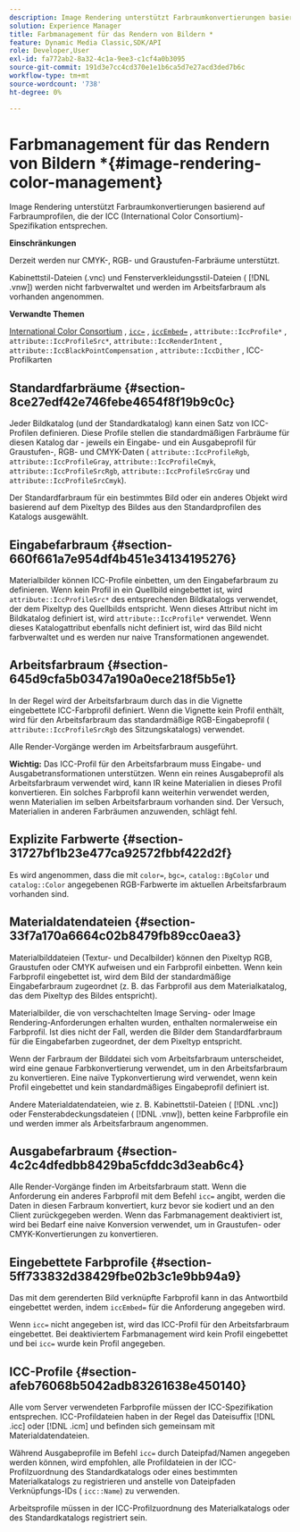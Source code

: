 ```yaml
---
description: Image Rendering unterstützt Farbraumkonvertierungen basierend auf Farbraumprofilen, die der ICC (International Color Consortium)-Spezifikation entsprechen.
solution: Experience Manager
title: Farbmanagement für das Rendern von Bildern *
feature: Dynamic Media Classic,SDK/API
role: Developer,User
exl-id: fa772ab2-8a32-4c1a-9ee3-c1cf4a0b3095
source-git-commit: 191d3e7cc4cd370e1e1b6ca5d7e27acd3ded7b6c
workflow-type: tm+mt
source-wordcount: '738'
ht-degree: 0%

---
```


# Farbmanagement für das Rendern von Bildern *{#image-rendering-color-management}

Image Rendering unterstützt Farbraumkonvertierungen basierend auf Farbraumprofilen, die der ICC (International Color Consortium)-Spezifikation entsprechen.

**Einschränkungen**

Derzeit werden nur CMYK-, RGB- und Graustufen-Farbräume unterstützt.

Kabinettstil-Dateien (.vnc) und Fensterverkleidungsstil-Dateien ( [!DNL .vnw]) werden nicht farbverwaltet und werden im Arbeitsfarbraum als vorhanden angenommen.

**Verwandte Themen**

[International Color Consortium](https://www.color.org/index.xalter) ,  [ `icc=`](../../../../../ir-api/http-protocol/image-rendering-api-ref/c-ir-http-protocol-ref/c-ir-http-protocol-command-reference/r-ir-icc.md#reference-86a2fff3cef24982ad2063d977a16e06) ,  [ `iccEmbed=`](../../../../../ir-api/http-protocol/image-rendering-api-ref/c-ir-http-protocol-ref/c-ir-http-protocol-command-reference/r-ir-iccembed.md#reference-47a433138c7c4b29b9b29871b2491a7f) ,  `attribute::IccProfile*` ,  `attribute::IccProfileSrc*`,  `attribute::IccRenderIntent` ,  `attribute::IccBlackPointCompensation` ,  `attribute::IccDither` , ICC-Profilkarten

## Standardfarbräume {#section-8ce27edf42e746febe4654f8f19b9c0c}

Jeder Bildkatalog (und der Standardkatalog) kann einen Satz von ICC-Profilen definieren. Diese Profile stellen die standardmäßigen Farbräume für diesen Katalog dar - jeweils ein Eingabe- und ein Ausgabeprofil für Graustufen-, RGB- und CMYK-Daten ( `attribute::IccProfileRgb`, `attribute::IccProfileGray`, `attribute::IccProfileCmyk`, `attribute::IccProfileSrcRgb`, `attribute::IccProfileSrcGray` und `attribute::IccProfileSrcCmyk`).

Der Standardfarbraum für ein bestimmtes Bild oder ein anderes Objekt wird basierend auf dem Pixeltyp des Bildes aus den Standardprofilen des Katalogs ausgewählt.

## Eingabefarbraum {#section-660f661a7e954df4b451e34134195276}

Materialbilder können ICC-Profile einbetten, um den Eingabefarbraum zu definieren. Wenn kein Profil in ein Quellbild eingebettet ist, wird `attribute::IccProfileSrc*` des entsprechenden Bildkatalogs verwendet, der dem Pixeltyp des Quellbilds entspricht. Wenn dieses Attribut nicht im Bildkatalog definiert ist, wird `attribute::IccProfile*` verwendet. Wenn dieses Katalogattribut ebenfalls nicht definiert ist, wird das Bild nicht farbverwaltet und es werden nur naive Transformationen angewendet.

## Arbeitsfarbraum {#section-645d9cfa5b0347a190a0ece218f5b5e1}

In der Regel wird der Arbeitsfarbraum durch das in die Vignette eingebettete ICC-Farbprofil definiert. Wenn die Vignette kein Profil enthält, wird für den Arbeitsfarbraum das standardmäßige RGB-Eingabeprofil ( `attribute::IccProfileSrcRgb` des Sitzungskatalogs) verwendet.

Alle Render-Vorgänge werden im Arbeitsfarbraum ausgeführt.

**Wichtig:** Das ICC-Profil für den Arbeitsfarbraum muss Eingabe- und Ausgabetransformationen unterstützen. Wenn ein reines Ausgabeprofil als Arbeitsfarbraum verwendet wird, kann IR keine Materialien in dieses Profil konvertieren. Ein solches Farbprofil kann weiterhin verwendet werden, wenn Materialien im selben Arbeitsfarbraum vorhanden sind. Der Versuch, Materialien in anderen Farbräumen anzuwenden, schlägt fehl.

## Explizite Farbwerte {#section-31727bf1b23e477ca92572fbbf422d2f}

Es wird angenommen, dass die mit `color=`, `bgc=`, `catalog::BgColor` und `catalog::Color` angegebenen RGB-Farbwerte im aktuellen Arbeitsfarbraum vorhanden sind.

## Materialdatendateien {#section-33f7a170a6664c02b8479fb89cc0aea3}

Materialbilddateien (Textur- und Decalbilder) können den Pixeltyp RGB, Graustufen oder CMYK aufweisen und ein Farbprofil einbetten. Wenn kein Farbprofil eingebettet ist, wird dem Bild der standardmäßige Eingabefarbraum zugeordnet (z. B. das Farbprofil aus dem Materialkatalog, das dem Pixeltyp des Bildes entspricht).

Materialbilder, die von verschachtelten Image Serving- oder Image Rendering-Anforderungen erhalten wurden, enthalten normalerweise ein Farbprofil. Ist dies nicht der Fall, werden die Bilder dem Standardfarbraum für die Eingabefarben zugeordnet, der dem Pixeltyp entspricht.

Wenn der Farbraum der Bilddatei sich vom Arbeitsfarbraum unterscheidet, wird eine genaue Farbkonvertierung verwendet, um in den Arbeitsfarbraum zu konvertieren. Eine naïve Typkonvertierung wird verwendet, wenn kein Profil eingebettet und kein standardmäßiges Eingabeprofil definiert ist.

Andere Materialdatendateien, wie z. B. Kabinettstil-Dateien ( [!DNL .vnc]) oder Fensterabdeckungsdateien ( [!DNL .vnw]), betten keine Farbprofile ein und werden immer als Arbeitsfarbraum angenommen.

## Ausgabefarbraum {#section-4c2c4dfedbb8429ba5cfddc3d3eab6c4}

Alle Render-Vorgänge finden im Arbeitsfarbraum statt. Wenn die Anforderung ein anderes Farbprofil mit dem Befehl `icc=` angibt, werden die Daten in diesen Farbraum konvertiert, kurz bevor sie kodiert und an den Client zurückgegeben werden. Wenn das Farbmanagement deaktiviert ist, wird bei Bedarf eine naive Konversion verwendet, um in Graustufen- oder CMYK-Konvertierungen zu konvertieren.

## Eingebettete Farbprofile {#section-5ff733832d38429fbe02b3c1e9bb94a9}

Das mit dem gerenderten Bild verknüpfte Farbprofil kann in das Antwortbild eingebettet werden, indem `iccEmbed=` für die Anforderung angegeben wird.

Wenn `icc=` nicht angegeben ist, wird das ICC-Profil für den Arbeitsfarbraum eingebettet. Bei deaktiviertem Farbmanagement wird kein Profil eingebettet und bei `icc=` wurde kein Profil angegeben.

## ICC-Profile {#section-afeb76068b5042adb83261638e450140}

Alle vom Server verwendeten Farbprofile müssen der ICC-Spezifikation entsprechen. ICC-Profildateien haben in der Regel das Dateisuffix [!DNL .icc] oder [!DNL .icm] und befinden sich gemeinsam mit Materialdatendateien.

Während Ausgabeprofile im Befehl `icc=` durch Dateipfad/Namen angegeben werden können, wird empfohlen, alle Profildateien in der ICC-Profilzuordnung des Standardkatalogs oder eines bestimmten Materialkatalogs zu registrieren und anstelle von Dateipfaden Verknüpfungs-IDs ( `icc::Name`) zu verwenden.

Arbeitsprofile müssen in der ICC-Profilzuordnung des Materialkatalogs oder des Standardkatalogs registriert sein.
